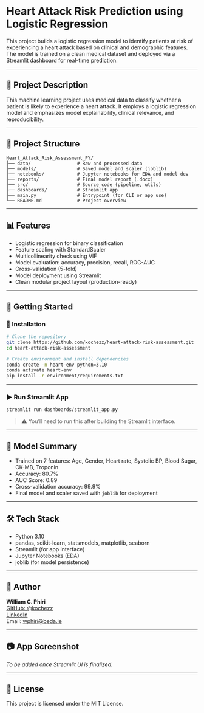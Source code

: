 
# Heart Attack Risk Prediction using Logistic Regression

This project builds a logistic regression model to identify patients at risk of experiencing a heart attack based on clinical and demographic features. The model is trained on a clean medical dataset and deployed via a Streamlit dashboard for real-time prediction.

---

## 📌 Project Description

This machine learning project uses medical data to classify whether a patient is likely to experience a heart attack. It employs a logistic regression model and emphasizes model explainability, clinical relevance, and reproducibility.

---

## 📁 Project Structure

```
Heart_Attack_Risk_Assessment_PY/
├── data/                 # Raw and processed data
├── models/               # Saved model and scaler (joblib)
├── notebooks/            # Jupyter notebooks for EDA and model dev
├── reports/              # Final model report (.docx)
├── src/                  # Source code (pipeline, utils)
├── dashboards/           # Streamlit app
├── main.py               # Entrypoint (for CLI or app use)
└── README.md             # Project overview
```

---

## 📊 Features

- Logistic regression for binary classification
- Feature scaling with StandardScaler
- Multicollinearity check using VIF
- Model evaluation: accuracy, precision, recall, ROC-AUC
- Cross-validation (5-fold)
- Model deployment using Streamlit
- Clean modular project layout (production-ready)

---

## 🚀 Getting Started

### 🔧 Installation

```bash
# Clone the repository
git clone https://github.com/kochezz/heart-attack-risk-assessment.git
cd heart-attack-risk-assessment

# Create environment and install dependencies
conda create -n heart-env python=3.10
conda activate heart-env
pip install -r environment/requirements.txt
```

---

### ▶️ Run Streamlit App

```bash
streamlit run dashboards/streamlit_app.py
```

> ⚠️ You’ll need to run this after building the Streamlit interface.

---

## 🧠 Model Summary

- Trained on 7 features: Age, Gender, Heart rate, Systolic BP, Blood Sugar, CK-MB, Troponin
- Accuracy: 80.7%
- AUC Score: 0.89
- Cross-validation accuracy: 99.9%
- Final model and scaler saved with `joblib` for deployment

---

## 🛠️ Tech Stack

- Python 3.10
- pandas, scikit-learn, statsmodels, matplotlib, seaborn
- Streamlit (for app interface)
- Jupyter Notebooks (EDA)
- joblib (for model persistence)

---

## 🧾 Author

**William C. Phiri**  
[GitHub: @kochezz](https://github.com/kochezz)  
[LinkedIn](https://www.linkedin.com/in/william-phiri-866b8443/)  
Email: wphiri@beda.ie

---

## 📷 App Screenshot

_To be added once Streamlit UI is finalized._

---

## 📄 License

This project is licensed under the MIT License.


